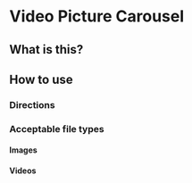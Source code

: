 # Video Picture Carousel

## What is this?


## How to use
### Directions
### Acceptable file types
#### Images
#### Videos
